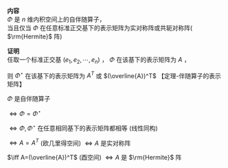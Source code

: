 **内容**  
 $\Phi$ 是 $n$ 维内积空间上的自伴随算子，  
当且仅当 $\Phi$ 在任意标准正交基下的表示矩阵为实对称阵或共轭对称阵( $\rm{Hermite}$ 阵)  
  
**证明**  
任取一个标准正交基 $(e_1,e_2,\cdots,e_n)$ ， $\Phi$ 在该基下的表示矩阵为 $A$ ，  
  
则 $\Phi^\star$ 在该基下的表示矩阵为 $A^T$ 或 $(\overline{A})^T$ 【定理-伴随算子的表示矩阵】  
  
 $\Phi$ 是自伴随算子  
  
 $\iff\Phi=\Phi^\star$  
  
 $\iff\Phi,\Phi^\star$ 在任意相同基下的表示矩阵都相等 (线性同构)  
  
 $\iff A=A^T$ (欧几里得空间) $\iff A$ 是实对称阵  
  
 $\iff A=(\overline{A})^T$  (酉空间) $\iff A$ 是 $\rm{Hermite}$ 阵  
